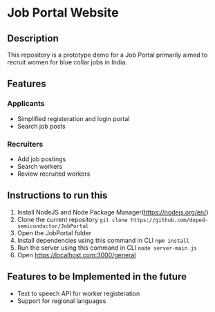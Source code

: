 # Job Portal Website

## Description

This repository is a prototype demo for a Job Portal primarily aimed to recruit women for blue collar jobs in India.

## Features

### Applicants
* Simplified registeration and login portal
* Search job posts

### Recruiters
* Add job postings
* Search workers
* Review recruited workers

## Instructions to run this
1. Install NodeJS and Node Package Manager(https://nodejs.org/en/)
2. Clone the current repository
```git clone https://github.com/doped-semiconductor/JobPortal```
3. Open the JobPortal folder
4. Install dependencies using this command in CLI
```npm install```
5. Run the server using this command in CLI
```node server-main.js```
6. Open https://localhost.com:3000/general


## Features to be Implemented in the future
* Text to speech API for worker registeration
* Support for regional languages